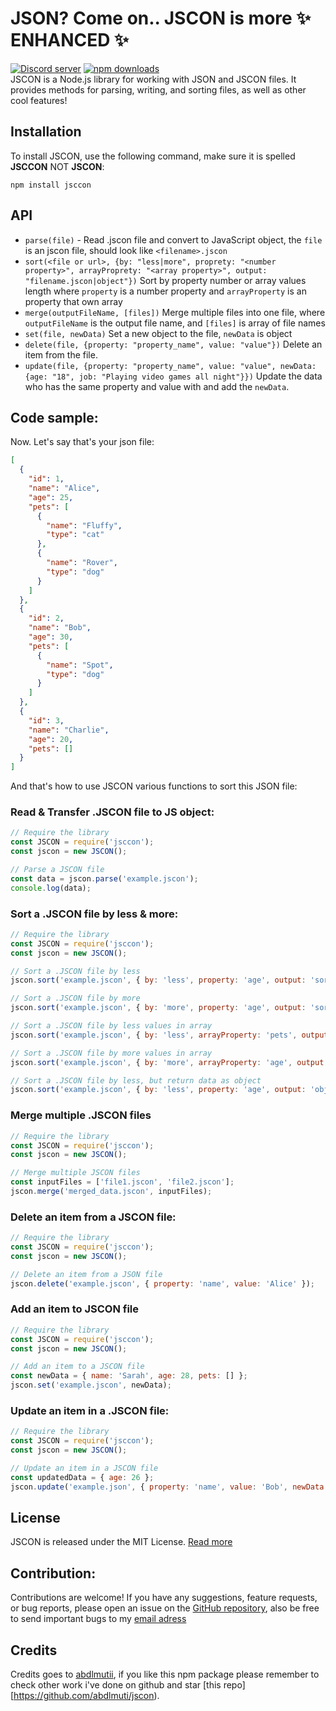 # JSON? Come on.. JSCON is more ✨ ENHANCED ✨ 
<a href="https://discord.gg/NPvYAB5YCv"><img src="https://img.shields.io/discord/1077492444574261339?style=for-the-badge&color=5865F2&logo=discord&logoColor=white&label=Abdlmu'tii" alt="Discord server" /></a>
  <a href="https://www.npmjs.com/package/jsccon"><img src="https://img.shields.io/npm/dt/jsccon.svg?maxAge=3600&color=CC3534&style=for-the-badge&logo=npm" alt="npm downloads" /></a>
<br>
JSCON is a Node.js library for working with JSON and JSCON files. It provides methods for parsing, writing, and sorting files, as well as other cool features!

## Installation

To install JSCON, use the following command, make sure it is spelled **JSCCON** NOT **JSCON**:
```cli
npm install jsccon
```

## API
- `parse(file)` - Read .jscon file and convert to JavaScript object, the `file` is an jscon file, should look like `<filename>.jscon`
- `sort(<file or url>, {by: "less|more", proprety: "<number property>", arrayProprety: "<array property>", output: "filename.jscon|object"})` Sort by property number or array values length where `property` is a number property and `arrayProperty` is an property that own array
- `merge(outputFileName, [files])` Merge multiple files into one file, where `outputFileName` is the output file name, and `[files]` is array of file names
- `set(file, newData)` Set a new object to the file, `newData` is object
- `delete(file, {property: "property_name", value: "value"})` Delete an item from the file.
- `update(file, {property: "property_name", value: "value", newData: {age: "18", job: "Playing video games all night"}})` Update the data who has the same property and value with and add the `newData`.

## Code sample:
Now. Let's say that's your json file:
```json
[
  {
    "id": 1,
    "name": "Alice",
    "age": 25,
    "pets": [
      {
        "name": "Fluffy",
        "type": "cat"
      },
      {
        "name": "Rover",
        "type": "dog"
      }
    ]
  },
  {
    "id": 2,
    "name": "Bob",
    "age": 30,
    "pets": [
      {
        "name": "Spot",
        "type": "dog"
      }
    ]
  },
  {
    "id": 3,
    "name": "Charlie",
    "age": 20,
    "pets": []
  }
]
```

And that's how to use JSCON various functions to sort this JSON file:

### Read & Transfer .JSCON file to JS object:
```js
// Require the library 
const JSCON = require('jsccon');
const jscon = new JSCON();

// Parse a JSCON file
const data = jscon.parse('example.jscon');
console.log(data);
```

### Sort a .JSCON file by less & more:
```js
// Require the library 
const JSCON = require('jsccon');
const jscon = new JSCON();

// Sort a .JSCON file by less
jscon.sort('example.jscon', { by: 'less', property: 'age', output: 'sorted_data.jscon' });

// Sort a .JSCON file by more
jscon.sort('example.jscon', { by: 'more', property: 'age', output: 'sorted_data.jscon' });

// Sort a .JSCON file by less values in array
jscon.sort('example.jscon', { by: 'less', arrayProperty: 'pets', output: 'sorted_data.jscon' });

// Sort a .JSCON file by more values in array
jscon.sort('example.jscon', { by: 'more', arrayProperty: 'age', output: 'sorted_data.jscon' });

// Sort a .JSCON file by less, but return data as object
jscon.sort('example.jscon', { by: 'less', property: 'age', output: 'object' });
```

### Merge multiple .JSCON files
```js
// Require the library 
const JSCON = require('jsccon');
const jscon = new JSCON();

// Merge multiple JSCON files
const inputFiles = ['file1.jscon', 'file2.jscon'];
jscon.merge('merged_data.jscon', inputFiles);
```

### Delete an item from a JSCON file:
```js
// Require the library 
const JSCON = require('jsccon');
const jscon = new JSCON();

// Delete an item from a JSON file
jscon.delete('example.jscon', { property: 'name', value: 'Alice' });
```

### Add an item to JSCON file
```js
// Require the library 
const JSCON = require('jsccon');
const jscon = new JSCON();

// Add an item to a JSCON file
const newData = { name: 'Sarah', age: 28, pets: [] };
jscon.set('example.jscon', newData);
```

### Update an item in a .JSCON file:
```js
// Require the library 
const JSCON = require('jsccon');
const jscon = new JSCON();

// Update an item in a JSCON file
const updatedData = { age: 26 };
jscon.update('example.json', { property: 'name', value: 'Bob', newData: updatedData });
```



## License 
JSCON is released under the MIT License. [Read more](https://opensource.org/licenses/MIT)

## Contribution:
Contributions are welcome! If you have any suggestions, feature requests, or bug reports, please open an issue on the [GitHub repository](https://github.com/abdlmutii/jscon), also be free to send important bugs to my <a href="mailto:abdlmutii@outlook.com">email adress</a>

## Credits
Credits goes to [abdlmutii](https://github.com/abdlmutii/abdlmutii), if you like this npm package please remember to check other work i've done on github and star [this repo][https://github.com/abdlmuti/jscon).
